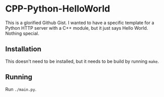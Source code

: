 # CPP-Python-HelloWorld

This is a glorified Github Gist. I wanted to have a specific template for a Python HTTP server with
a C++ module, but it just says Hello World. Nothing special.

## Installation

This doesn't need to be installed, but it needs to be build by running `make`.

## Running

Run `./main.py`.
